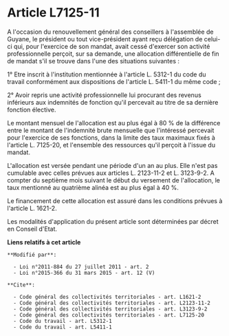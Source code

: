 # Article L7125-11

A l'occasion du renouvellement général des conseillers à l'assemblée de Guyane, le président ou tout vice-président ayant
reçu délégation de celui-ci qui, pour l'exercice de son mandat, avait cessé d'exercer son activité professionnelle perçoit,
sur sa demande, une allocation différentielle de fin de mandat s'il se trouve dans l'une des situations suivantes : 

1° Etre inscrit à l'institution mentionnée à l'article L. 5312-1 du code du travail conformément aux dispositions de
l'article L. 5411-1 du même code ; 

2° Avoir repris une activité professionnelle lui procurant des revenus inférieurs aux indemnités de fonction qu'il percevait
au titre de sa dernière fonction élective. 

Le montant mensuel de l'allocation est au plus égal à 80 % de la différence entre le montant de l'indemnité brute mensuelle
que l'intéressé percevait pour l'exercice de ses fonctions, dans la limite des taux maximaux fixés à l'article L. 7125-20, et
l'ensemble des ressources qu'il perçoit à l'issue du mandat. 

L'allocation est versée pendant une période d'un an au plus. Elle n'est pas cumulable avec celles prévues aux articles L.
2123-11-2 et L. 3123-9-2. A compter du septième mois suivant le début du versement de l'allocation, le taux mentionné au
quatrième alinéa est au plus égal à 40 %. 

Le financement de cette allocation est assuré dans les conditions prévues à l'article L. 1621-2. 

Les modalités d'application du présent article sont déterminées par décret en Conseil d'Etat.

**Liens relatifs à cet article**

	**Modifié par**:

	  - Loi n°2011-884 du 27 juillet 2011 - art. 2
	  - Loi n°2015-366 du 31 mars 2015 - art. 12 (V)

	**Cite**:

	  - Code général des collectivités territoriales - art. L1621-2
	  - Code général des collectivités territoriales - art. L2123-11-2
	  - Code général des collectivités territoriales - art. L3123-9-2
	  - Code général des collectivités territoriales - art. L7125-20
	  - Code du travail - art. L5312-1
	  - Code du travail - art. L5411-1
